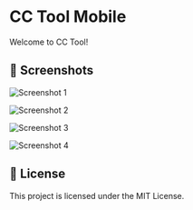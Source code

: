 # CC Tool Mobile

Welcome to CC Tool!

## 📱 Screenshots

![Screenshot 1](screenshots/Frame%205.jpg)

![Screenshot 2](screenshots/Frame%206.jpg)

![Screenshot 3](screenshots/Frame%207.jpg)

![Screenshot 4](screenshots/Frame%208.jpg)

## 📄 License

This project is licensed under the MIT License. 